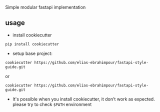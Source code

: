 Simple modular fastapi implementation

## usage

- install cookiecutter
```
pip install cookiecutter
```


- setup base project:

```
cookiecutter https://github.com/elias-ebrahimpour/fastapi-style-guide.git
```
or
```
cookiecutter https://github.com/elias-ebrahimpour/fastapi-style-guide.git
```

* It's possible when you install cookiecutter, it don't work as expected.
    please try to check `$PATH` environment